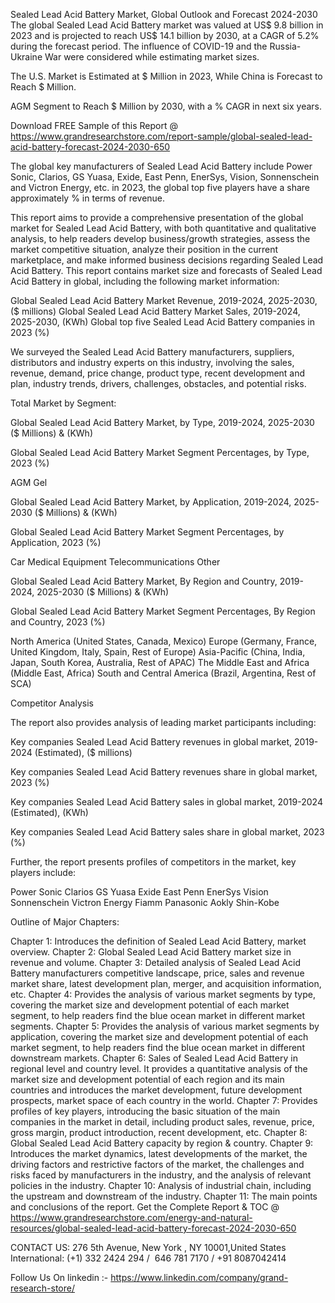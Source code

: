 Sealed Lead Acid Battery Market, Global Outlook and Forecast 2024-2030
The global Sealed Lead Acid Battery market was valued at US$ 9.8 billion in 2023 and is projected to reach US$ 14.1 billion by 2030, at a CAGR of 5.2% during the forecast period. The influence of COVID-19 and the Russia-Ukraine War were considered while estimating market sizes.

The U.S. Market is Estimated at $ Million in 2023, While China is Forecast to Reach $ Million.

AGM Segment to Reach $ Million by 2030, with a % CAGR in next six years.

Download FREE Sample of this Report @ https://www.grandresearchstore.com/report-sample/global-sealed-lead-acid-battery-forecast-2024-2030-650

The global key manufacturers of Sealed Lead Acid Battery include Power Sonic, Clarios, GS Yuasa, Exide, East Penn, EnerSys, Vision, Sonnenschein and Victron Energy, etc. in 2023, the global top five players have a share approximately % in terms of revenue.

This report aims to provide a comprehensive presentation of the global market for Sealed Lead Acid Battery, with both quantitative and qualitative analysis, to help readers develop business/growth strategies, assess the market competitive situation, analyze their position in the current marketplace, and make informed business decisions regarding Sealed Lead Acid Battery. This report contains market size and forecasts of Sealed Lead Acid Battery in global, including the following market information:

Global Sealed Lead Acid Battery Market Revenue, 2019-2024, 2025-2030, ($ millions)
Global Sealed Lead Acid Battery Market Sales, 2019-2024, 2025-2030, (KWh)
Global top five Sealed Lead Acid Battery companies in 2023 (%)

We surveyed the Sealed Lead Acid Battery manufacturers, suppliers, distributors and industry experts on this industry, involving the sales, revenue, demand, price change, product type, recent development and plan, industry trends, drivers, challenges, obstacles, and potential risks.

Total Market by Segment:

Global Sealed Lead Acid Battery Market, by Type, 2019-2024, 2025-2030 ($ Millions) & (KWh)

Global Sealed Lead Acid Battery Market Segment Percentages, by Type, 2023 (%)

AGM
Gel

Global Sealed Lead Acid Battery Market, by Application, 2019-2024, 2025-2030 ($ Millions) & (KWh)

Global Sealed Lead Acid Battery Market Segment Percentages, by Application, 2023 (%)

Car
Medical Equipment
Telecommunications
Other

Global Sealed Lead Acid Battery Market, By Region and Country, 2019-2024, 2025-2030 ($ Millions) & (KWh)

Global Sealed Lead Acid Battery Market Segment Percentages, By Region and Country, 2023 (%)

North America (United States, Canada, Mexico)
Europe (Germany, France, United Kingdom, Italy, Spain, Rest of Europe)
Asia-Pacific (China, India, Japan, South Korea, Australia, Rest of APAC)
The Middle East and Africa (Middle East, Africa)
South and Central America (Brazil, Argentina, Rest of SCA)

Competitor Analysis

The report also provides analysis of leading market participants including:

Key companies Sealed Lead Acid Battery revenues in global market, 2019-2024 (Estimated), ($ millions)

Key companies Sealed Lead Acid Battery revenues share in global market, 2023 (%)

Key companies Sealed Lead Acid Battery sales in global market, 2019-2024 (Estimated), (KWh)

Key companies Sealed Lead Acid Battery sales share in global market, 2023 (%)

Further, the report presents profiles of competitors in the market, key players include:

Power Sonic
Clarios
GS Yuasa
Exide
East Penn
EnerSys
Vision
Sonnenschein
Victron Energy
Fiamm
Panasonic
Aokly
Shin-Kobe

Outline of Major Chapters:

Chapter 1: Introduces the definition of Sealed Lead Acid Battery, market overview.
Chapter 2: Global Sealed Lead Acid Battery market size in revenue and volume.
Chapter 3: Detailed analysis of Sealed Lead Acid Battery manufacturers competitive landscape, price, sales and revenue market share, latest development plan, merger, and acquisition information, etc.
Chapter 4: Provides the analysis of various market segments by type, covering the market size and development potential of each market segment, to help readers find the blue ocean market in different market segments.
Chapter 5: Provides the analysis of various market segments by application, covering the market size and development potential of each market segment, to help readers find the blue ocean market in different downstream markets.
Chapter 6: Sales of Sealed Lead Acid Battery in regional level and country level. It provides a quantitative analysis of the market size and development potential of each region and its main countries and introduces the market development, future development prospects, market space of each country in the world.
Chapter 7: Provides profiles of key players, introducing the basic situation of the main companies in the market in detail, including product sales, revenue, price, gross margin, product introduction, recent development, etc.
Chapter 8: Global Sealed Lead Acid Battery capacity by region & country.
Chapter 9: Introduces the market dynamics, latest developments of the market, the driving factors and restrictive factors of the market, the challenges and risks faced by manufacturers in the industry, and the analysis of relevant policies in the industry.
Chapter 10: Analysis of industrial chain, including the upstream and downstream of the industry.
Chapter 11: The main points and conclusions of the report.
Get the Complete Report & TOC @ https://www.grandresearchstore.com/energy-and-natural-resources/global-sealed-lead-acid-battery-forecast-2024-2030-650

CONTACT US:
276 5th Avenue, New York , NY 10001,United States
International: (+1) 332 2424 294 /  646 781 7170 / +91 8087042414

Follow Us On linkedin :- https://www.linkedin.com/company/grand-research-store/
